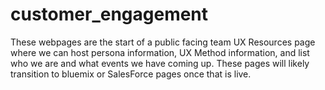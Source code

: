 # customer_engagement
These webpages are the start of a public facing team UX Resources page where we can host persona information, UX Method information, and list who we are and what events we have coming up.
These pages will likely transition to bluemix or SalesForce pages once that is live.
